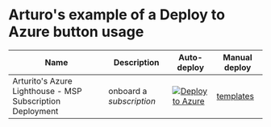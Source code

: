 # Arturo's example of a Deploy to Azure button usage

Name | Description   | Auto-deploy   | Manual deploy |
-----| ------------- |--------------- |------- 
| Arturito's Azure Lighthouse - MSP Subscription Deployment |onboard a *subscription* | [![Deploy to Azure](https://aka.ms/deploytoazurebutton)](https://portal.azure.com/#create/Microsoft.Template/uri/https%3A%2F%2Fraw.githubusercontent.com%2FAzure%2FArturo-Quiroga%2Fmaster%2Ftemplates%2Fdelegated-resource-management%2Fsubscription%2Fsubscription.json) | [templates](https://github.com/Arturo-Quiroga/Azure-Lighthouse-samples/tree/master/templates/delegated-resource-management/subscription)

